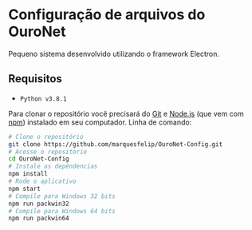 # Configuração de arquivos do OuroNet

Pequeno sistema desenvolvido utilizando o framework Electron.

## Requisitos
- `Python v3.8.1`

Para clonar o repositório você precisará do [Git](https://git-scm.com) e [Node.js](https://nodejs.org/en/download/) (que vem com [npm](http://npmjs.com)) instalado em seu computador. Linha de comando:

```bash
# Clone o repositório
git clone https://github.com/marquesfelip/OuroNet-Config.git
# Acesse o repositório
cd OuroNet-Config
# Instale as depêndencias
npm install
# Rode o aplicativo
npm start
# Compile para Windows 32 bits
npm run packwin32
# Compile para Windows 64 bits
npm run packwin64
```
